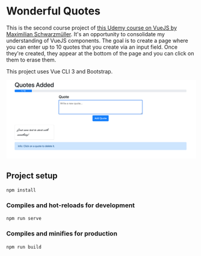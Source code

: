# Wonderful Quotes

This is the second course project of [this Udemy course on VueJS by Maximilian Schwarzmüller](https://www.udemy.com/vuejs-2-the-complete-guide).
It's an opportunity to consolidate my understanding of VueJS components.
The goal is to create a page where you can enter up to 10 quotes that you create via an input field. Once they're created, they appear at the bottom of the page and you can click on them to erase them.

This project uses Vue CLI 3 and Bootstrap.

![Screenshot](./src/assets/screenshot.png)

## Project setup

```
npm install
```

### Compiles and hot-reloads for development

```
npm run serve
```

### Compiles and minifies for production

```
npm run build
```
